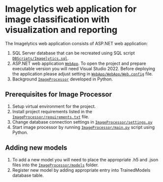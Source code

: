 # Imagelytics web application for image classification with visualization and reporting

The Imagelytics web application consists of ASP.NET web application:
1) SQL Server database that can be recreated using SQL script <code>[DBScripts/Imagelytics.sql](DBScripts/Imagelytics.sql)</code>.
2) ASP.NET web application <code>[WebApp](WebApp)</code>. To open the project and prepare executable version you will need Visual Studio 2022. Before deploying the application please adjust setting in <code>[WebApp/WebApp/Web.config](WebApp/WebApp/Web.config)</code> file.
3) Background <code>[ImageProcessor](ImageProcessor)</code> developed in Python.

## Prerequisites for Image Processor
1) Setup virtual environment for the project. 
2) Install project requirements listed in the <code>[ImageProcessor/requirements.txt](ImageProcessor/requirements.txt)</code> file.
3) Change database connection settings in <code>[ImageProcessor/settings.py](ImageProcessor/settings.py)</code>
4) Start image processor by running <code>[ImageProcessor/main.py](ImageProcessor/main.py)</code> script using Python. 

## Adding new models
1) To add a new model you will need to place the appropriate .h5 and .json files into the <code>[ImageProcessor/models](ImageProcessor/models)</code> folder.
2) Register new model by adding appropriate entry into TrainedModels database table.
